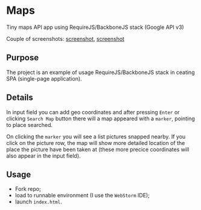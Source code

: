 Maps
====

Tiny maps API app using RequireJS/BackboneJS stack (Google API v3)

Couple of screenshots: [screenshot](https://docs.google.com/file/d/0B6NL_hzMVs83UlhrQ1BNOFNEWGM/edit), [screenshot](https://docs.google.com/file/d/0B6NL_hzMVs83UWNybWh4VTBLeW8/edit)

## Purpose

The project is an example of usage RequireJS/BackboneJS stack in ceating SPA (single-page application).

## Details

In input field you can add geo coordinates and after pressing `Enter` or clicking `Search Map` button there will a map appeared with a `marker`, pointing to place searched.

On clicking the `marker` you will see a list pictures snapped nearby. If you click on the picture row, the map will show more detailed location of the place the picture have been taken at (these more precice coordinates will also appear in the input field).

## Usage

 - Fork repo;
 - load to runnable environment (I use the `WebStorm` IDE);
 - launch `index.html`.
